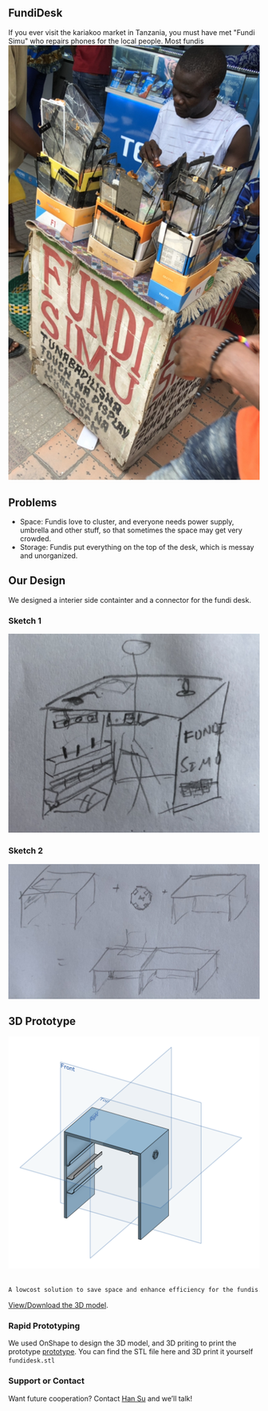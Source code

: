 ## FundiDesk

If you ever visit the kariakoo market in Tanzania, you must have met "Fundi Simu" who repairs phones for the local people. Most fundis 
![Image](https://github.com/suhan1996/fundidesk/blob/master/IMG_5264.jpg?raw=true)

## Problems
- Space: Fundis love to cluster, and everyone needs power supply, umbrella and other stuff, so that sometimes the space may get very crowded.
- Storage: Fundis put everything on the top of the desk, which is messay and unorganized.


## Our Design

We designed a interier side containter and a connector for the fundi desk.
### Sketch 1
![Image](https://github.com/suhan1996/fundidesk/blob/master/IMG_5262.jpg?raw=true)
### Sketch 2
![Image](https://github.com/suhan1996/fundidesk/blob/master/IMG_5263.jpg?raw=true)

## 3D Prototype
![Image](https://github.com/suhan1996/fundidesk/blob/master/Screenshot%202019-01-08%20at%2014.58.53.png?raw=true)



```markdown

A lowcost solution to save space and enhance efficiency for the fundis.

```

[View/Download the 3D model](https://cad.onshape.com/documents/770dbdb6e5e5786d75164041/w/601f35e9fa386c2315229862/e/ac914ba21baa19614e4c4a59).

### Rapid Prototyping

We used OnShape to design the 3D model, and 3D priting to print the prototype [prototype](https://cad.onshape.com/documents/770dbdb6e5e5786d75164041/w/601f35e9fa386c2315229862/e/ac914ba21baa19614e4c4a59). You can find the STL file here and 3D print it yourself `fundidesk.stl` 

### Support or Contact

Want future cooperation? Contact [Han Su](http://hansu.studio) and we’ll talk!
